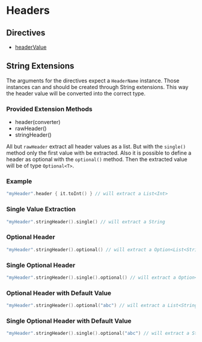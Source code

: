 # Headers

## Directives

* [headerValue](headervalue.md)

## String Extensions

The arguments for the directives expect a `HeaderName` instance. 
Those instances can and should be created through String extensions. 
This way the header value will be converted into the correct type.

### Provided Extension Methods

* header\(converter\)
* rawHeader\(\)
* stringHeader\(\)

All but `rawHeader` extract all header values as a list. 
But with the `single()` method only the first value with be extracted.
Also it is possible to define a header as optional with the `optional()` method.
Then the extracted value will be of type `Optional<T>`.

### Example

```kotlin
"myHeader".header { it.toInt() } // will extract a List<Int>
```

### Single Value Extraction

```kotlin
"myHeader".stringHeader().single() // will extract a String
```

### Optional Header

```kotlin
"myHeader".stringHeader().optional() // will extract a Option<List<String>>
```

### Single Optional Header

```kotlin
"myHeader".stringHeader().single().optional() // will extract a Option<String>
```

### Optional Header with Default Value

```kotlin
"myHeader".stringHeader().optional("abc") // will extract a List<String>
```

### Single Optional Header with Default Value

```kotlin
"myHeader".stringHeader().single().optional("abc") // will extract a String
```